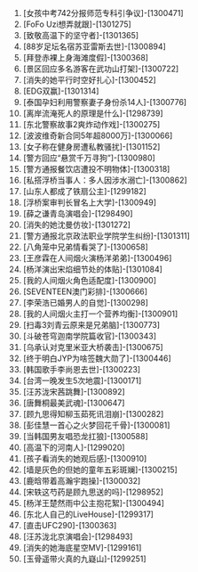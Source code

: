 
1. [女孩中考742分报师范专科引争议]-[1300471]
1. [FoFo Uzi想弄就跟]-[1301275]
1. [致敬高温下的坚守者]-[1301365]
1. [88岁足坛名宿苏亚雷斯去世]-[1300894]
1. [拜登赤裸上身海滩度假]-[1300368]
1. [景区回应多名游客在武功山打架]-[1300722]
1. [消失的她平行时空好扎心]-[1300452]
1. [EDG双赢]-[1301314]
1. [泰国孕妇利用警察妻子身份杀14人]-[1300776]
1. [离岸流淹死人的原理是什么]-[1298739]
1. [东北警察故事2爽炸动作戏]-[1300275]
1. [波波维奇新合同5年超8000万]-[1300066]
1. [女子称在健身房遭私教骚扰]-[1301152]
1. [警方回应“悬赏千万寻狗”]-[1300980]
1. [警方通报餐饮店遭投不明物体]-[1300318]
1. [私搭浮桥当事人：多人因涉水溺亡]-[1300862]
1. [山东人都成了铁扇公主]-[1299182]
1. [浮桥案审判长冒名上大学]-[1300949]
1. [薛之谦青岛演唱会]-[1298490]
1. [消失的她沈曼仿妆]-[1301272]
1. [警方通报北京政法职业学院学生纠纷]-[1301311]
1. [八角笼中兄弟情看哭了]-[1300658]
1. [王彦霖在人间烟火演杨洋弟弟]-[1300496]
1. [杨洋演出宋焰细节处的体贴]-[1301084]
1. [我的人间烟火角色适配度]-[1300900]
1. [SEVENTEEN澳门彩排]-[1300666]
1. [李荣浩已婚男人的自觉]-[1300298]
1. [我的人间烟火主打一个营养均衡]-[1300901]
1. [扫毒3刘青云原来是兄弟脑]-[1300773]
1. [斗破苍穹迦南学院篇收官]-[1300343]
1. [乌承认对克里米亚大桥袭击]-[1300675]
1. [终于明白JYP为啥签魏大勋了]-[1300446]
1. [韩国歌手李尚恩去世]-[1300223]
1. [台湾一晚发生5次地震]-[1300171]
1. [汪苏泷宋茜跳舞]-[1300892]
1. [唐舞桐最美武魂]-[1300647]
1. [顾九思得知柳玉茹死讯泪崩]-[1300282]
1. [彭佳慧一首心之火梦回花千骨]-[1300081]
1. [当韩国男友唱恐龙扛狼]-[1300588]
1. [高温下的河南人]-[1299020]
1. [孩子看消失的她观后感]-[1300910]
1. [墙是灰色的但她的童年五彩斑斓]-[1300215]
1. [鹿晗带着高瀚宇跑操]-[1300032]
1. [宋轶这芍药是顾九思送的吗]-[1298952]
1. [杨洋王楚然雨中公主抱花絮]-[1300494]
1. [东北人自己的LiveHouse]-[1299317]
1. [直击UFC290]-[1300363]
1. [汪苏泷北京演唱会]-[1298493]
1. [消失的她海底星空MV]-[1299161]
1. [玉骨遥带火真的九嶷山]-[1299251]